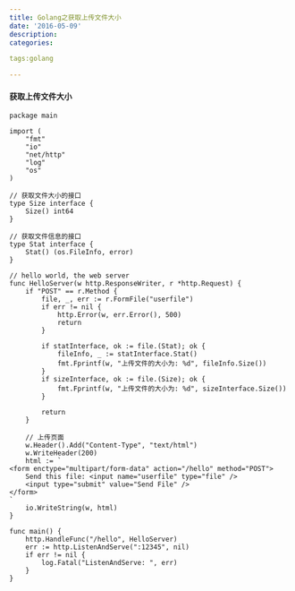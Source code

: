 ```yaml
---
title: Golang之获取上传文件大小
date: '2016-05-09'
description:
categories:

tags:golang

---
```


>

#### 获取上传文件大小

>

    package main

    import (
        "fmt"
        "io"
        "net/http"
        "log"
        "os"
    )

    // 获取文件大小的接口
    type Size interface {
        Size() int64
    }

    // 获取文件信息的接口
    type Stat interface {
        Stat() (os.FileInfo, error)
    }

    // hello world, the web server
    func HelloServer(w http.ResponseWriter, r *http.Request) {
        if "POST" == r.Method {
            file, _, err := r.FormFile("userfile")
            if err != nil {
                http.Error(w, err.Error(), 500)
                return
            }

            if statInterface, ok := file.(Stat); ok {
                fileInfo, _ := statInterface.Stat()
                fmt.Fprintf(w, "上传文件的大小为: %d", fileInfo.Size())
            }
            if sizeInterface, ok := file.(Size); ok {
                fmt.Fprintf(w, "上传文件的大小为: %d", sizeInterface.Size())
            }

            return
        }

        // 上传页面
        w.Header().Add("Content-Type", "text/html")
        w.WriteHeader(200)
        html := `
    <form enctype="multipart/form-data" action="/hello" method="POST">
        Send this file: <input name="userfile" type="file" />
        <input type="submit" value="Send File" />
    </form>
    `
        io.WriteString(w, html)
    }

    func main() {
        http.HandleFunc("/hello", HelloServer)
        err := http.ListenAndServe(":12345", nil)
        if err != nil {
            log.Fatal("ListenAndServe: ", err)
        }
    }

>

